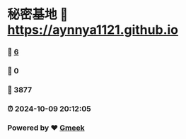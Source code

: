 # 秘密基地 :link: https://aynnya1121.github.io 
### :page_facing_up: [6](https://aynnya1121.github.io/tag.html) 
### :speech_balloon: 0 
### :hibiscus: 3877 
### :alarm_clock: 2024-10-09 20:12:05 
### Powered by :heart: [Gmeek](https://github.com/Meekdai/Gmeek)
